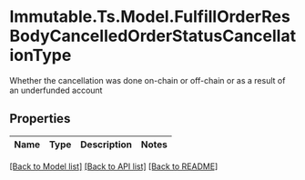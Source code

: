 # Immutable.Ts.Model.FulfillOrderResBodyCancelledOrderStatusCancellationType
Whether the cancellation was done on-chain or off-chain or as a result of an underfunded account

## Properties

Name | Type | Description | Notes
------------ | ------------- | ------------- | -------------

[[Back to Model list]](../README.md#documentation-for-models) [[Back to API list]](../README.md#documentation-for-api-endpoints) [[Back to README]](../README.md)

